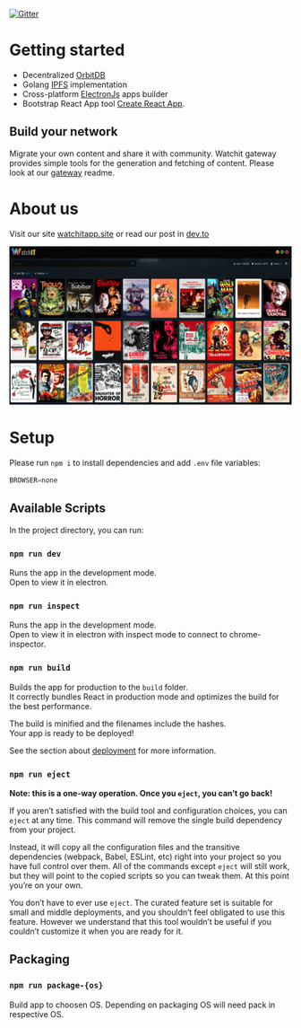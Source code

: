 [![Gitter](https://badges.gitter.im/watchit-app/community.svg)](https://gitter.im/watchit-app/community?utm_source=badge&utm_medium=badge&utm_campaign=pr-badge)

# Getting started
* Decentralized [OrbitDB](https://orbitdb.org/)
* Golang [IPFS](https://github.com/ipfs/go-ipfs) implementation 
* Cross-platform [ElectronJs](https://www.electronjs.org/) apps builder 
* Bootstrap React App tool [Create React App](https://github.com/facebook/create-react-app).

## Build your network
Migrate your own content and share it with community. Watchit gateway provides simple tools for the generation and fetching of content. 
Please look at our [gateway](https://github.com/ZorrillosDev/watchit-gateway) readme.

# About us
Visit our site [watchitapp.site](http://watchitapp.site) or read our post in [dev.to](https://dev.to/geolffreym/watchit-2b88)


[![screenshot](src/media/img/layout/screen.png?raw=true)]()

# Setup
Please run `npm i` to install dependencies and add `.env` file variables:
```js
BROWSER=none
```

## Available Scripts

In the project directory, you can run:

### `npm run dev`

Runs the app in the development mode.<br />
Open to view it in electron.


### `npm run inspect`

Runs the app in the development mode.<br />
Open to view it in electron with inspect mode to connect to chrome-inspector.

### `npm run build`

Builds the app for production to the `build` folder.<br />
It correctly bundles React in production mode and optimizes the build for the best performance.

The build is minified and the filenames include the hashes.<br />
Your app is ready to be deployed!

See the section about [deployment](https://facebook.github.io/create-react-app/docs/deployment) for more information.

### `npm run eject`

**Note: this is a one-way operation. Once you `eject`, you can’t go back!**

If you aren’t satisfied with the build tool and configuration choices, you can `eject` at any time. This command will remove the single build dependency from your project.

Instead, it will copy all the configuration files and the transitive dependencies (webpack, Babel, ESLint, etc) right into your project so you have full control over them. All of the commands except `eject` will still work, but they will point to the copied scripts so you can tweak them. At this point you’re on your own.

You don’t have to ever use `eject`. The curated feature set is suitable for small and middle deployments, and you shouldn’t feel obligated to use this feature. However we understand that this tool wouldn’t be useful if you couldn’t customize it when you are ready for it.

## Packaging

### `npm run package-{os}`

Build app to choosen OS. Depending on packaging OS will need pack in respective OS.


